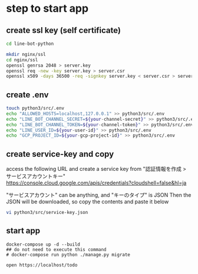 # step to start app

## create ssl key (self certificate)

```bash
cd line-bot-python

mkdir nginx/ssl
cd nginx/ssl
openssl genrsa 2048 > server.key
openssl req -new -key server.key > server.csr
openssl x509 -days 36500 -req -signkey server.key < server.csr > server.crt
```

## create .env

```bash
touch python3/src/.env
echo "ALLOWED_HOSTS=localhost,127.0.0.1" >> python3/src/.env
echo "LINE_BOT_CHANNEL_SECRET=${your-channel-secret}" >> python3/src/.env
echo "LINE_BOT_CHANNEL_TOKEN=${your-channel-token}" >> python3/src/.env
echo "LINE_USER_ID=${your-user-id}" >> python3/src/.env
echo "GCP_PROJECT_ID=${your-gcp-project-id}" >> python3/src/.env
```

## create service-key and copy

access the following URL and create a service key from "認証情報を作成 > サービスアカウントキー"
https://console.cloud.google.com/apis/credentials?cloudshell=false&hl=ja

"サービスアカウント" can be anything, and "キーのタイプ" is JSON
Then the JSON will be downloaded, so copy the contents and paste it below

```bash
vi python3/src/service-key.json
```

## start app

```
docker-compose up -d --build
## do not need to execute this command
# docker-compose run python ./manage.py migrate

open https://localhost/todo
```
